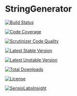 # StringGenerator

[![Build Status](https://travis-ci.org/Irvyne/SessionStorage.svg?branch=master)](https://travis-ci.org/Irvyne/SessionStorage)

[![Code Coverage](https://scrutinizer-ci.com/g/Irvyne/SessionStorage/badges/coverage.png?b=master)](https://scrutinizer-ci.com/g/Irvyne/SessionStorage/?branch=master)

[![Scrutinizer Code Quality](https://scrutinizer-ci.com/g/Irvyne/SessionStorage/badges/quality-score.png?b=master)](https://scrutinizer-ci.com/g/Irvyne/SessionStorage/?branch=master)

[![Latest Stable Version](https://poser.pugx.org/irvyne/session-storage/v/stable.svg)](https://packagist.org/packages/irvyne/session-storage)

[![Latest Unstable Version](https://poser.pugx.org/irvyne/session-storage/v/unstable.svg)](https://packagist.org/packages/irvyne/session-storage)

[![Total Downloads](https://poser.pugx.org/irvyne/session-storage/downloads.svg)](https://packagist.org/packages/irvyne/session-storage)

[![License](https://poser.pugx.org/irvyne/session-storage/license.svg)](https://packagist.org/packages/irvyne/session-storage)

[![SensioLabsInsight](https://insight.sensiolabs.com/projects/0115508c-67d9-4507-96e9-f02a9a51512c/mini.png)](https://insight.sensiolabs.com/projects/0115508c-67d9-4507-96e9-f02a9a51512c)
